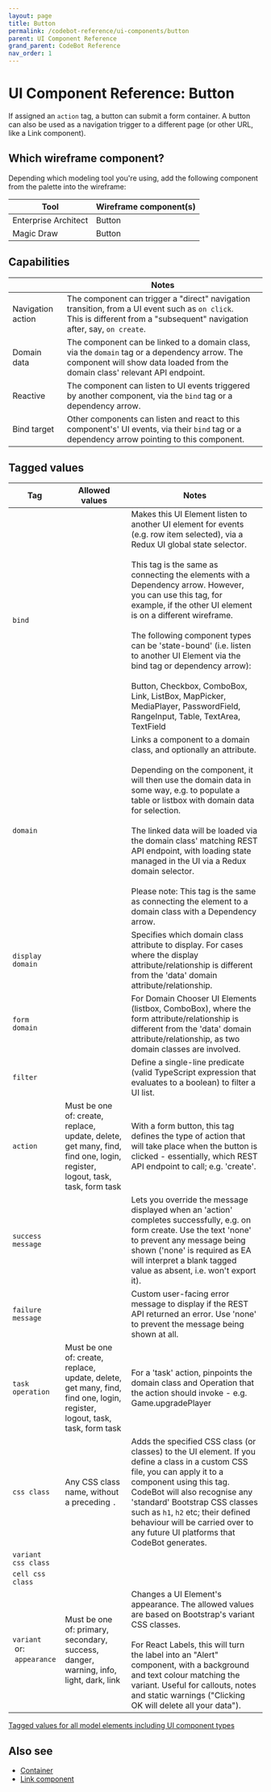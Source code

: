 ```yaml
---
layout: page
title: Button
permalink: /codebot-reference/ui-components/button
parent: UI Component Reference
grand_parent: CodeBot Reference
nav_order: 1
---
```


# UI Component Reference: Button

If assigned an `action` tag, a button can submit a form container. A button can also be used as a navigation trigger to a different page (or other URL, like a Link component).

## Which wireframe component?

Depending which modeling tool you're using, add the following component from the palette into the wireframe:

| Tool    |  Wireframe component(s) |
| ------- |  ---------------------- |
| Enterprise Architect | Button |
| Magic Draw | Button |


## Capabilities

|        |  Notes               |
| ------ |  ------------------- |
| Navigation action | The component can trigger a "direct" navigation transition, from a UI event such as `on click`.<br>This is different from a "subsequent" navigation after, say, `on create`. |
| Domain data | The component can be linked to a domain class, via the `domain` tag or a dependency arrow. The component will show data loaded from the domain class' relevant API endpoint. |
| Reactive | The component can listen to UI events triggered by another component, via the `bind` tag or a dependency arrow. |
| Bind target | Other components can listen and react to this component's' UI events, via their `bind` tag or a dependency arrow pointing to this component. |


## Tagged values

| Tag      | Allowed values | Notes               |
| -------- | -------------- | ------------------- |
| `bind`  |  | Makes this UI Element listen to another UI element for events (e.g. row item selected), via a Redux UI global state selector.<br><br>This tag is the same as connecting the elements with a Dependency arrow. However, you can use this tag, for example, if the other UI element is on a different wireframe.<br><br>The following component types can be 'state-bound' (i.e. listen to another UI Element via the bind tag or dependency arrow): <br><br>Button, Checkbox, ComboBox, Link, ListBox, MapPicker, MediaPlayer, PasswordField, RangeInput, Table, TextArea, TextField |
| `domain`  |  | Links a component to a domain class, and optionally an attribute.<br><br>Depending on the component, it will then use the domain data in some way, e.g. to populate a table or listbox with domain data for selection.<br><br>The linked data will be loaded via the domain class' matching REST API endpoint, with loading state managed in the UI via a Redux domain selector.<br><br>Please note: This tag is the same as connecting the element to a domain class with a Dependency arrow. |
| `display domain`  |  | Specifies which domain class attribute to display.  For cases where the display attribute/relationship is different from the 'data' domain attribute/relationship. |
| `form domain`  |  | For Domain Chooser UI Elements (listbox, ComboBox), where the form attribute/relationship is different from the 'data' domain attribute/relationship, as two domain classes are involved. |
| `filter`  |  | Define a single-line predicate (valid TypeScript expression that evaluates to a boolean) to filter a UI list. |
| `action`  | Must be one of: create, replace, update, delete, get many, find, find one, login, register, logout, task, task, form task | With a form button, this tag defines the type of action that will take place when the button is clicked - essentially, which REST API endpoint to call; e.g. 'create'. |
| `success message`  |  | Lets you override the message displayed when an 'action' completes successfully, e.g. on form create. Use the text 'none' to prevent any message being shown ('none' is required as EA will interpret a blank tagged value as absent, i.e. won't export it). |
| `failure message`  |  | Custom user-facing error message to display if the REST API returned an error. Use 'none' to prevent the message being shown at all. |
| `task operation`  | Must be one of: create, replace, update, delete, get many, find, find one, login, register, logout, task, task, form task | For a 'task' action, pinpoints the domain class and Operation that the action should invoke - e.g. Game.upgradePlayer |
| `css class`  | Any CSS class name, without a preceding `.` | Adds the specified CSS class (or classes) to the UI element. If you define a class in a custom CSS file, you can apply it to a component using this tag. CodeBot will also recognise any 'standard' Bootstrap CSS classes such as `h1`, `h2` etc; their defined behaviour will be carried over to any future UI platforms that CodeBot generates. |
| `variant css class`  |  |  |
| `cell css class`  |  |  |
| `variant`<br>&nbsp;or:<br>&nbsp;`appearance`  | Must be one of: primary, secondary, success, danger, warning, info, light, dark, link | Changes a UI Element's appearance. The allowed values are based on Bootstrap's variant CSS classes.<br><br>For React Labels, this will turn the label into an "Alert" component, with a background and text colour matching the variant. Useful for callouts, notes and static warnings ("Clicking OK will delete all your data"). |

[Tagged values for all model elements including UI component types](../tagged-values)

## Also see

* [Container](container)
* [Link component](link)

